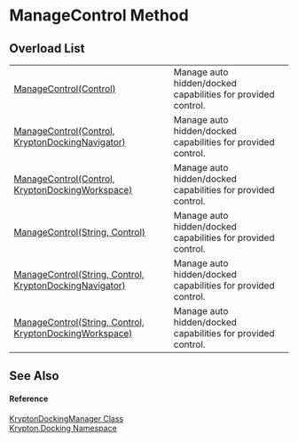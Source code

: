 # ManageControl Method


## Overload List
<table>
<tr>
<td><a href="6444be67-65a4-318d-c393-f1299cd83852.md">ManageControl(Control)</a></td>
<td>Manage auto hidden/docked capabilities for provided control.</td></tr>
<tr>
<td><a href="ed3a1eb6-ce02-9bd4-7e8b-ee734c7a3c93.md">ManageControl(Control, KryptonDockingNavigator)</a></td>
<td>Manage auto hidden/docked capabilities for provided control.</td></tr>
<tr>
<td><a href="f36283d4-0f2e-b729-93cc-37a24e7003b0.md">ManageControl(Control, KryptonDockingWorkspace)</a></td>
<td>Manage auto hidden/docked capabilities for provided control.</td></tr>
<tr>
<td><a href="326e60fe-7cab-22f2-4730-81015a2ae938.md">ManageControl(String, Control)</a></td>
<td>Manage auto hidden/docked capabilities for provided control.</td></tr>
<tr>
<td><a href="b4c5e760-6d11-9488-d05d-69395f780bf7.md">ManageControl(String, Control, KryptonDockingNavigator)</a></td>
<td>Manage auto hidden/docked capabilities for provided control.</td></tr>
<tr>
<td><a href="20cf39c1-9c77-1c27-db93-cf960e73cb96.md">ManageControl(String, Control, KryptonDockingWorkspace)</a></td>
<td>Manage auto hidden/docked capabilities for provided control.</td></tr>
</table>

## See Also


#### Reference
<a href="6c9c237d-95cb-a4ce-72c6-cd7684d3287e.md">KryptonDockingManager Class</a>  
<a href="98399376-cf41-9454-4b4d-4fab2ca20bc7.md">Krypton.Docking Namespace</a>  
